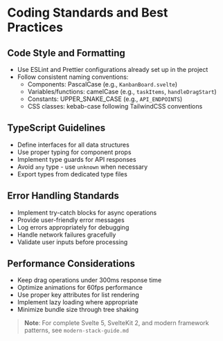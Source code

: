 # Coding Standards and Best Practices

## Code Style and Formatting

- Use ESLint and Prettier configurations already set up in the project
- Follow consistent naming conventions:
  - Components: PascalCase (e.g., `KanbanBoard.svelte`)
  - Variables/functions: camelCase (e.g., `taskItems`, `handleDragStart`)
  - Constants: UPPER_SNAKE_CASE (e.g., `API_ENDPOINTS`)
  - CSS classes: kebab-case following TailwindCSS conventions

## TypeScript Guidelines

- Define interfaces for all data structures
- Use proper typing for component props
- Implement type guards for API responses
- Avoid `any` type - use `unknown` when necessary
- Export types from dedicated type files

## Error Handling Standards

- Implement try-catch blocks for async operations
- Provide user-friendly error messages
- Log errors appropriately for debugging
- Handle network failures gracefully
- Validate user inputs before processing

## Performance Considerations

- Keep drag operations under 300ms response time
- Optimize animations for 60fps performance
- Use proper key attributes for list rendering
- Implement lazy loading where appropriate
- Minimize bundle size through tree shaking

> **Note**: For complete Svelte 5, SvelteKit 2, and modern framework patterns, see `modern-stack-guide.md`
